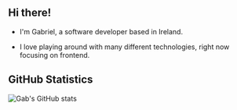 ## Hi there!

<!--
**gabaress/gabaress** is a ✨ _special_ ✨ repository because its `README.md` (this file) appears on your GitHub profile.

Here are some ideas to get you started:

- 🔭 I’m currently working on ...
- 🌱 I’m currently learning ...
- 👯 I’m looking to collaborate on ...
- 🤔 I’m looking for help with ...
- 💬 Ask me about ...
- 📫 How to reach me: ...
- 😄 Pronouns: ...
- ⚡ Fun fact: ...
-->

* I'm Gabriel, a software developer based in Ireland.

* I love playing around with many different technologies, right now focusing on frontend.

## GitHub Statistics
![Gab's GitHub stats](https://github-readme-stats.vercel.app/api?username=gabaress&show_icons=true&theme=transparent)
